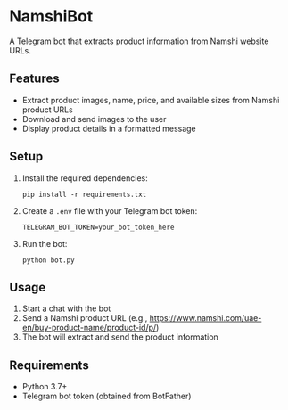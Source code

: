# NamshiBot

A Telegram bot that extracts product information from Namshi website URLs.

## Features

- Extract product images, name, price, and available sizes from Namshi product URLs
- Download and send images to the user
- Display product details in a formatted message

## Setup

1. Install the required dependencies:
   ```
   pip install -r requirements.txt
   ```

2. Create a `.env` file with your Telegram bot token:
   ```
   TELEGRAM_BOT_TOKEN=your_bot_token_here
   ```

3. Run the bot:
   ```
   python bot.py
   ```

## Usage

1. Start a chat with the bot
2. Send a Namshi product URL (e.g., https://www.namshi.com/uae-en/buy-product-name/product-id/p/)
3. The bot will extract and send the product information

## Requirements

- Python 3.7+
- Telegram bot token (obtained from BotFather)
